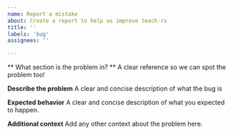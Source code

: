 ```yaml
---
name: Report a mistake
about: Create a report to help us improve teach-rs
title: ''
labels: 'bug'
assignees: ''

---
```


** What section is the problem in? **
A clear reference so we can spot the problem too!

**Describe the problem**
A clear and concise description of what the bug is

**Expected behavior**
A clear and concise description of what you expected to happen.

**Additional context**
Add any other context about the problem here.
